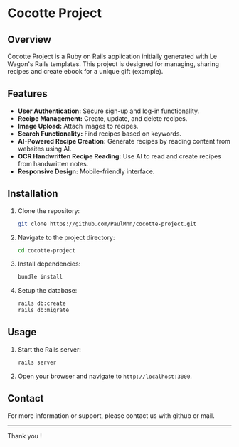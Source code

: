 # Cocotte Project

## Overview

Cocotte Project is a Ruby on Rails application initially generated with Le Wagon's Rails templates. This project is designed for managing, sharing recipes and create ebook for a unique gift (example).

## Features

- **User Authentication:** Secure sign-up and log-in functionality.
- **Recipe Management:** Create, update, and delete recipes.
- **Image Upload:** Attach images to recipes.
- **Search Functionality:** Find recipes based on keywords.
- **AI-Powered Recipe Creation:** Generate recipes by reading content from websites using AI.
- **OCR Handwritten Recipe Reading:** Use AI to read and create recipes from handwritten notes.
- **Responsive Design:** Mobile-friendly interface.

## Installation

1. Clone the repository:
    ```sh
    git clone https://github.com/PaulMnn/cocotte-project.git
    ```
2. Navigate to the project directory:
    ```sh
    cd cocotte-project
    ```
3. Install dependencies:
    ```sh
    bundle install
    ```
4. Setup the database:
    ```sh
    rails db:create
    rails db:migrate
    ```

## Usage

1. Start the Rails server:
    ```sh
    rails server
    ```
2. Open your browser and navigate to `http://localhost:3000`.

## Contact

For more information or support, please contact us with github or mail.

---

Thank you !
